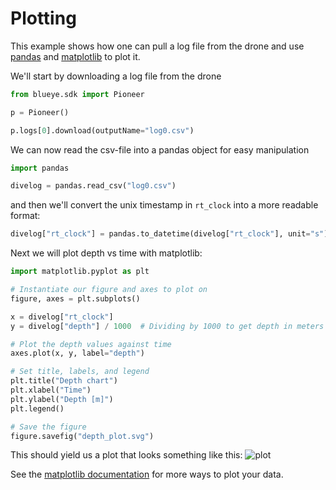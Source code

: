# Plotting
This example shows how one can pull a log file from the drone and use
[pandas](https://pandas.pydata.org/) and [matplotlib](https://matplotlib.org/) to plot
it.

We'll start by downloading a log file from the drone

```python
from blueye.sdk import Pioneer

p = Pioneer()

p.logs[0].download(outputName="log0.csv")
```

We can now read the csv-file into a pandas object for easy manipulation

```python
import pandas

divelog = pandas.read_csv("log0.csv")
```

and then we'll convert the unix timestamp in `rt_clock` into a more readable format:

```python
divelog["rt_clock"] = pandas.to_datetime(divelog["rt_clock"], unit="s")
```

Next we will plot depth vs time with matplotlib:


```python
import matplotlib.pyplot as plt

# Instantiate our figure and axes to plot on
figure, axes = plt.subplots()

x = divelog["rt_clock"]
y = divelog["depth"] / 1000  # Dividing by 1000 to get depth in meters

# Plot the depth values against time
axes.plot(x, y, label="depth")

# Set title, labels, and legend
plt.title("Depth chart")
plt.xlabel("Time")
plt.ylabel("Depth [m]")
plt.legend()

# Save the figure
figure.savefig("depth_plot.svg")
```

This should yield us a plot that looks something like this:
![plot](../../media/depth_plot.svg)

See the [matplotlib documentation](https://matplotlib.org/contents.html) for more ways
to plot your data.
